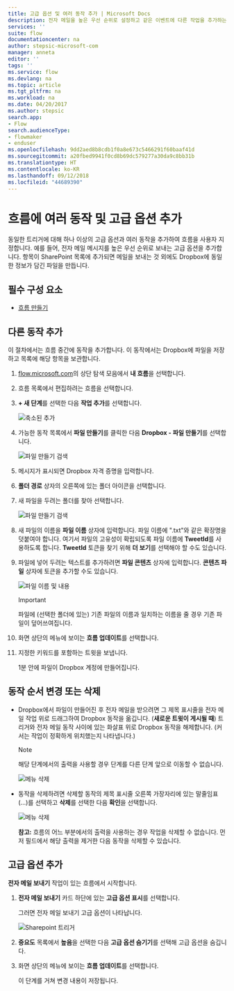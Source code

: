 ```yaml
---
title: 고급 옵션 및 여러 동작 추가 | Microsoft Docs
description: 전자 메일을 높은 우선 순위로 설정하고 같은 이벤트에 다른 작업을 추가하는 등, 흐름을 확장하여 고급 옵션을 포함합니다.
services: ''
suite: flow
documentationcenter: na
author: stepsic-microsoft-com
manager: anneta
editor: ''
tags: ''
ms.service: flow
ms.devlang: na
ms.topic: article
ms.tgt_pltfrm: na
ms.workload: na
ms.date: 04/20/2017
ms.author: stepsic
search.app:
- Flow
search.audienceType:
- flowmaker
- enduser
ms.openlocfilehash: 9dd2aed8b8cdb1f0a8e673c5466291f60baaf41d
ms.sourcegitcommit: a20fbed9941f0cd8b69dc579277a30da9c8bb31b
ms.translationtype: HT
ms.contentlocale: ko-KR
ms.lasthandoff: 09/12/2018
ms.locfileid: "44689390"
---
```

# <a name="add-multiple-actions-and-advanced-options-to-a-flow"></a>흐름에 여러 동작 및 고급 옵션 추가
동일한 트리거에 대해 하나 이상의 고급 옵션과 여러 동작을 추가하여 흐름을 사용자 지정합니다. 예를 들어, 전자 메일 메시지를 높은 우선 순위로 보내는 고급 옵션을 추가합니다. 항목이 SharePoint 목록에 추가되면 메일을 보내는 것 외에도 Dropbox에 동일한 정보가 담긴 파일을 만듭니다.

## <a name="prerequisites"></a>필수 구성 요소
* [흐름 만들기](get-started-logic-flow.md)

## <a name="add-another-action"></a>다른 동작 추가
이 절차에서는 흐름 중간에 동작을 추가합니다. 이 동작에서는 Dropbox에 파일을 저장하고 목록에 해당 항목을 보관합니다.

1. [flow.microsoft.com](https://flow.microsoft.com)의 상단 탐색 모음에서 **내 흐름**을 선택합니다.
2. 흐름 목록에서 편집하려는 흐름을 선택합니다.
3. **+ 새 단계**를 선택한 다음 **작업 추가**를 선택합니다.
   
    ![축소된 추가](./media/multi-step-logic-flow/add-action.png)
4. 가능한 동작 목록에서 **파일 만들기**를 클릭한 다음 **Dropbox - 파일 만들기**를 선택합니다.
   
    ![파일 만들기 검색](./media/multi-step-logic-flow/create-file-search.png)
5. 메시지가 표시되면 Dropbox 자격 증명을 입력합니다.
6. **폴더 경로** 상자의 오른쪽에 있는 폴더 아이콘을 선택합니다.
7. 새 파일을 두려는 폴더를 찾아 선택합니다.
   
    ![파일 만들기 검색](./media/multi-step-logic-flow/create-file-folder.png)
8. 새 파일의 이름을 **파일 이름** 상자에 입력합니다. 파일 이름에 ".txt"와 같은 확장명을 덧붙여야 합니다. 여기서 파일의 고유성이 확립되도록 파일 이름에 **TweetId**를 사용하도록 합니다. **TweetId** 토큰을 찾기 위해 **더 보기**를 선택해야 할 수도 있습니다.
9. 파일에 넣어 두려는 텍스트를 추가하려면 **파일 콘텐츠** 상자에 입력합니다. **콘텐츠 파일** 상자에 토큰을 추가할 수도 있습니다.
   
    ![파일 이름 및 내용](./media/multi-step-logic-flow/create-file-name-and-contents.png)
   
   > [!IMPORTANT]
   > 파일에 (선택한 폴더에 있는) 기존 파일의 이름과 일치하는 이름을 줄 경우 기존 파일이 덮어쓰여집니다.
   > 
   > 
10. 화면 상단의 메뉴에 보이는 **흐름 업데이트**를 선택합니다.
11. 지정한 키워드를 포함하는 트윗을 보냅니다.
    
     1분 안에 파일이 Dropbox 계정에 만들어집니다.

## <a name="reorder-or-delete-an-action"></a>동작 순서 변경 또는 삭제
* Dropbox에서 파일이 만들어진 후 전자 메일을 받으려면 그 제목 표시줄을 전자 메일 작업 위로 드래그하여 Dropbox 동작을 옮깁니다. (**새로운 트윗이 게시될 때**) 트리거와 전자 메일 동작 사이에 있는 화살표 위로 Dropbox 동작을 해제합니다. (커서는 작업이 정확하게 위치했는지 나타냅니다.)
  
  > [!NOTE]
  > 해당 단계에서의 출력을 사용할 경우 단계를 다른 단계 앞으로 이동할 수 없습니다.
  > 
  > 
  
    ![메뉴 삭제](./media/multi-step-logic-flow/draggingaction.png)
* 동작을 삭제하려면 삭제할 동작의 제목 표시줄 오른쪽 가장자리에 있는 말줄임표(...)를 선택하고 **삭제**를 선택한 다음 **확인**을 선택합니다.
  
    ![메뉴 삭제](./media/multi-step-logic-flow/deletemenu.png)
  
     **참고:** 흐름의 어느 부분에서의 출력을 사용하는 경우 작업을 삭제할 수 없습니다. 먼저 필드에서 해당 출력을 제거한 다음 동작을 삭제할 수 있습니다.

## <a name="add-advanced-options"></a>고급 옵션 추가
**전자 메일 보내기** 작업이 있는 흐름에서 시작합니다.

1. **전자 메일 보내기** 카드 하단에 있는 **고급 옵션 표시**를 선택합니다.
   
     그러면 전자 메일 보내기 고급 옵션이 나타납니다.
   
    ![Sharepoint 트리거](./media/multi-step-logic-flow/advanced.png)
2. **중요도** 목록에서 **높음**을 선택한 다음 **고급 옵션 숨기기**를 선택해 고급 옵션을 숨깁니다.
3. 화면 상단의 메뉴에 보이는 **흐름 업데이트**를 선택합니다.
   
     이 단계를 거쳐 변경 내용이 저장됩니다.

